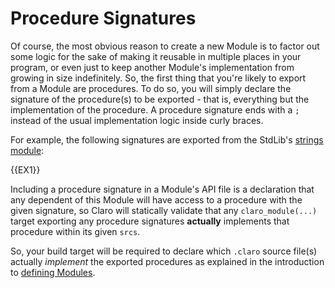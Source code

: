 # Procedure Signatures

Of course, the most obvious reason to create a new Module is to factor out some logic for the sake of making it reusable
in multiple places in your program, or even just to keep another Module's implementation from growing in size
indefinitely. So, the first thing that you're likely to export from a Module are procedures. To do so, you will simply
declare the signature of the procedure(s) to be exported - that is, everything but the implementation of the procedure.
A procedure signature ends with a `;` instead of the usual implementation logic inside curly braces.

For example, the following signatures are exported from the StdLib's 
[strings module](../../../stdlib/strings_module.generated_docs.md):

{{EX1}}

<div class="warning">

Including a procedure signature in a Module's API file is a declaration that any dependent of this Module will have 
access to a procedure with the given signature, so Claro will statically validate that any `claro_module(...)` target
exporting any procedure signatures **actually** implements that procedure within its given `srcs`.
</div>

So, your build target will be required to declare which `.claro` source file(s) actually _implement_ the exported
procedures as explained in the introduction to [defining Modules](../../module_system.generated_docs.md#sources).